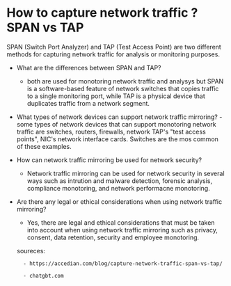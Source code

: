 # How to capture network traffic ? SPAN vs TAP

SPAN (Switch Port Analyzer) and TAP (Test Access Point) are two different methods for capturing network traffic for analysis or monitoring purposes.

* What are the differences between SPAN and TAP?
  * both are used for monotoring network traffic and analysys but SPAN is a software-based feature of network switches that copies traffic to a single monitoring port, while TAP is a physical device that duplicates traffic from a network segment.

* What types of network devices can support network traffic mirroring?
    -some types of network devices that can support monotoring network traffic are switches, routers, firewalls, network TAP's "test access points", NIC's network interface cards. Switches are the mos common of these examples.

* How can network traffic mirroring be used for network security?
    - Network traffic mirroring can be used for network security in several ways such as intrution and malware detection, forensic analysis, compliance monotoring, and network performacne monotoring. 

* Are there any legal or ethical considerations when using network traffic mirroring?
    - Yes, there are legal and ethical considerations that must be taken into account when using network traffic mirroring such as privacy, consent, data retention, security and employee monotoring. 

    soureces:

        - https://accedian.com/blog/capture-network-traffic-span-vs-tap/

        - chatgbt.com
